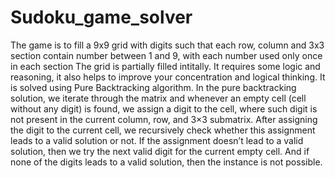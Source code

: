 # Sudoku_game_solver
The game is to fill a 9x9 grid with digits such that each row, column and 3x3 section contain number between 1 and 9, with each number used only once in each section 
The grid is partially filled intitally.
It requires some logic and reasoning, it also helps to improve your concentration and logical thinking.
It is solved using Pure Backtracking algorithm. 
In the pure backtracking solution, we iterate through the matrix and whenever an empty cell (cell without any digit) is found, we assign a digit to the cell, where such digit is not present in the current column, row, and 3×3 submatrix. 
After assigning the digit to the current cell, we recursively check whether this assignment leads to a valid solution or not. 
If the assignment doesn’t lead to a valid solution, then we try the next valid digit for the current empty cell. And if none of the digits leads to a valid solution, then the instance is not possible.
